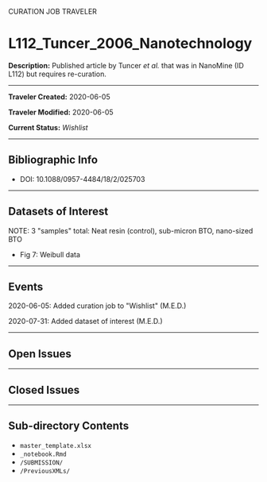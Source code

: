 CURATION JOB TRAVELER

# L112_Tuncer_2006_Nanotechnology

**Description:** Published article by Tuncer *et al.* that was in NanoMine (ID L112) but requires re-curation.

---

**Traveler Created:** 2020-06-05

**Traveler Modified:** 2020-06-05

**Current Status:** *Wishlist*

---

## Bibliographic Info

* DOI: 10.1088/0957-4484/18/2/025703

---

## Datasets of Interest

NOTE: 3 "samples" total: Neat resin (control), sub-micron BTO, nano-sized BTO
* Fig 7: Weibull data

---

## Events

2020-06-05: Added curation job to "Wishlist" (M.E.D.)

2020-07-31: Added dataset of interest (M.E.D.)





---

## Open Issues



---

## Closed Issues



---

## Sub-directory Contents

* `master_template.xlsx`
* `_notebook.Rmd`
* `/SUBMISSION/`
* `/PreviousXMLs/`
